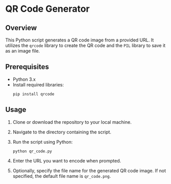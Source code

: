 # QR Code Generator

## Overview

This Python script generates a QR code image from a provided URL. It utilizes the `qrcode` library to create the QR code and the `PIL` library to save it as an image file.

## Prerequisites

- Python 3.x
- Install required libraries:
  ```
  pip install qrcode
  ```

## Usage

1. Clone or download the repository to your local machine.
2. Navigate to the directory containing the script.
3. Run the script using Python:
    ```
    python qr_code.py
    ```

4. Enter the URL you want to encode when prompted.
5. Optionally, specify the file name for the generated QR code image. If not specified, the default file name is `qr_code.png`.







